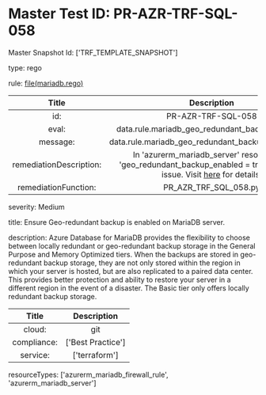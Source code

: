 



# Master Test ID: PR-AZR-TRF-SQL-058


Master Snapshot Id: ['TRF_TEMPLATE_SNAPSHOT']

type: rego

rule: [file(mariadb.rego)]  
  
  
  
  

|Title|Description|
| :---: | :---: |
|id: |PR-AZR-TRF-SQL-058|
|eval: |data.rule.mariadb_geo_redundant_backup_enabled|
|message: |data.rule.mariadb_geo_redundant_backup_enabled_err|
|remediationDescription: |In 'azurerm_mariadb_server' resource, set 'geo_redundant_backup_enabled = true' to fix the issue. Visit <a href='https://registry.terraform.io/providers/hashicorp/azurerm/latest/docs/resources/mariadb_server#geo_redundant_backup_enabled' target='_blank'>here</a> for details.|
|remediationFunction: |PR_AZR_TRF_SQL_058.py|


severity: Medium

title: Ensure Geo-redundant backup is enabled on MariaDB server.

description: Azure Database for MariaDB provides the flexibility to choose between locally redundant or geo-redundant backup storage in the General Purpose and Memory Optimized tiers. When the backups are stored in geo-redundant backup storage, they are not only stored within the region in which your server is hosted, but are also replicated to a paired data center. This provides better protection and ability to restore your server in a different region in the event of a disaster. The Basic tier only offers locally redundant backup storage.  
  
  

|Title|Description|
| :---: | :---: |
|cloud: |git|
|compliance: |['Best Practice']|
|service: |['terraform']|


resourceTypes: ['azurerm_mariadb_firewall_rule', 'azurerm_mariadb_server']


[file(mariadb.rego)]: https://github.com/prancer-io/prancer-compliance-test/tree/master/azure/terraform/mariadb.rego
